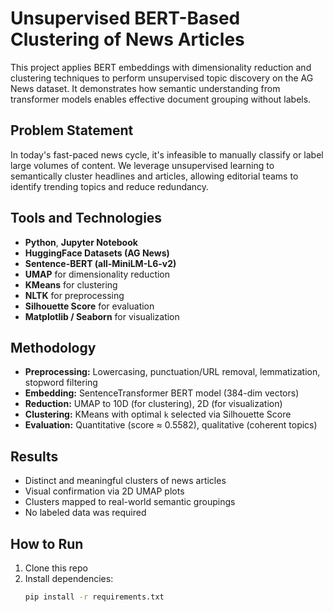 # Unsupervised BERT-Based Clustering of News Articles

This project applies BERT embeddings with dimensionality reduction and clustering techniques to perform unsupervised topic discovery on the AG News dataset. It demonstrates how semantic understanding from transformer models enables effective document grouping without labels.

## Problem Statement

In today's fast-paced news cycle, it's infeasible to manually classify or label large volumes of content. We leverage unsupervised learning to semantically cluster headlines and articles, allowing editorial teams to identify trending topics and reduce redundancy.

## Tools and Technologies

- **Python**, **Jupyter Notebook**
- **HuggingFace Datasets (AG News)**
- **Sentence-BERT (all-MiniLM-L6-v2)**
- **UMAP** for dimensionality reduction
- **KMeans** for clustering
- **NLTK** for preprocessing
- **Silhouette Score** for evaluation
- **Matplotlib / Seaborn** for visualization

## Methodology

- **Preprocessing:** Lowercasing, punctuation/URL removal, lemmatization, stopword filtering
- **Embedding:** SentenceTransformer BERT model (384-dim vectors)
- **Reduction:** UMAP to 10D (for clustering), 2D (for visualization)
- **Clustering:** KMeans with optimal `k` selected via Silhouette Score
- **Evaluation:** Quantitative (score ≈ 0.5582), qualitative (coherent topics)

## Results

- Distinct and meaningful clusters of news articles
- Visual confirmation via 2D UMAP plots
- Clusters mapped to real-world semantic groupings
- No labeled data was required

## How to Run

1. Clone this repo
2. Install dependencies:
   ```bash
   pip install -r requirements.txt
